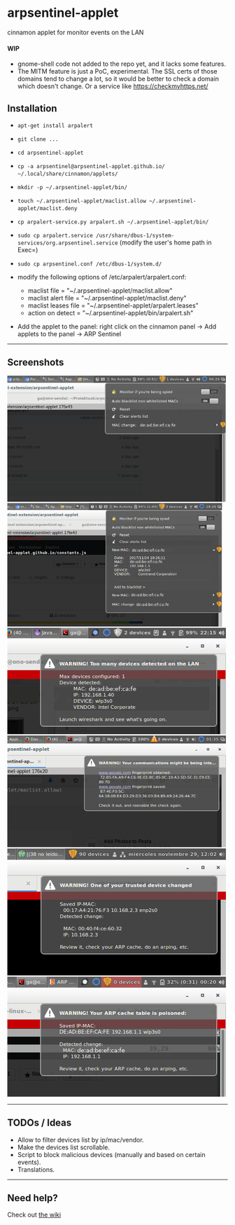 # arpsentinel-applet
cinnamon applet for monitor events on the LAN

#### WIP

* gnome-shell code not added to the repo yet, and it lacks some features.
* The MITM feature is just a PoC, experimental. The SSL certs of those domains tend to change a lot, so it would be better to check a domain which doesn't change. Or a service like https://checkmyhttps.net/

## Installation
- `apt-get install arpalert`
- `git clone ...`
- `cd arpsentinel-applet`
- `cp -a arpsentinel@arpsentinel-applet.github.io/ ~/.local/share/cinnamon/applets/`
- `mkdir -p ~/.arpsentinel-applet/bin/`
- `touch ~/.arpsentinel-applet/maclist.allow ~/.arpsentinel-applet/maclist.deny`
- `cp arpalert-service.py arpalert.sh ~/.arpsentinel-applet/bin/`
- `sudo cp arpalert.service /usr/share/dbus-1/system-services/org.arpsentinel.service` (modify the user's home path in Exec=)
- `sudo cp arpsentinel.conf /etc/dbus-1/system.d/`
- modify the following options of /etc/arpalert/arpalert.conf:
  - maclist file = "~/.arpsentinel-applet/maclist.allow"
  - maclist alert file = "~/.arpsentinel-applet/maclist.deny"
  - maclist leases file = "~/.arpsentinel-applet/arpalert.leases"
  - action on detect = "~/.arpsentinel-applet/bin/arpalert.sh"

- Add the applet to the panel: right click on the cinnamon panel -> Add applets to the panel -> ARP Sentinel

----
## Screenshots
![Alerts list](https://raw.githubusercontent.com/gustavo-iniguez-goya/arpsentinel-applet/master/screenshots/screenshot1.png)
![Alert details](https://raw.githubusercontent.com/gustavo-iniguez-goya/arpsentinel-applet/master/screenshots/screenshot2.png)
![Alert details](https://raw.githubusercontent.com/gustavo-iniguez-goya/arpsentinel-applet/master/screenshots/screenshot3.png)
![Alert details](https://raw.githubusercontent.com/gustavo-iniguez-goya/arpsentinel-applet/master/screenshots/screenshot4.png)
![Alert details](https://raw.githubusercontent.com/gustavo-iniguez-goya/arpsentinel-applet/master/screenshots/screenshot5.png)
![Alert details](https://raw.githubusercontent.com/gustavo-iniguez-goya/arpsentinel-applet/master/screenshots/screenshot6.png)

----

## TODOs / Ideas
* Allow to filter devices list by ip/mac/vendor.
* Make the devices list scrollable.
* Script to block malicious devices (manually and based on certain events).
* Translations.

----

## Need help?

Check out [the wiki](https://github.com/gustavo-iniguez-goya/arpsentinel-applet/wiki)

